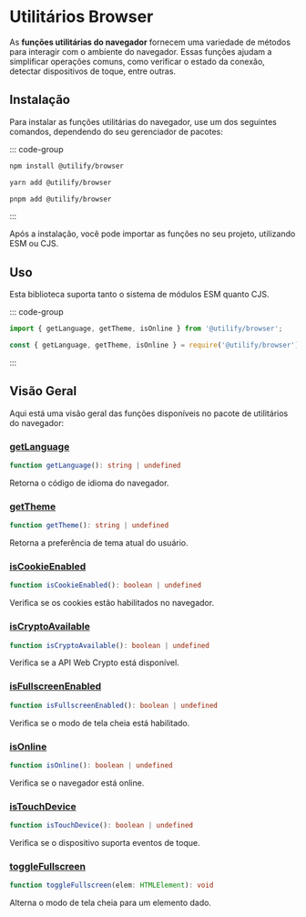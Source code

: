 # Utilitários Browser <Badge type="tip" text="1.0.0" />

As **funções utilitárias do navegador** fornecem uma variedade de métodos para interagir com o ambiente do navegador. Essas funções ajudam a simplificar operações comuns, como verificar o estado da conexão, detectar dispositivos de toque, entre outras.

## Instalação

Para instalar as funções utilitárias do navegador, use um dos seguintes comandos, dependendo do seu gerenciador de pacotes:

::: code-group

```bash [npm]
npm install @utilify/browser
```

```bash [yarn]
yarn add @utilify/browser
```

```bash [pnpm]
pnpm add @utilify/browser
```

:::

Após a instalação, você pode importar as funções no seu projeto, utilizando ESM ou CJS.

## Uso

Esta biblioteca suporta tanto o sistema de módulos ESM quanto CJS.

::: code-group

```typescript [esm]
import { getLanguage, getTheme, isOnline } from '@utilify/browser';
```

```javascript [cjs]
const { getLanguage, getTheme, isOnline } = require('@utilify/browser');
```

:::

## Visão Geral

Aqui está uma visão geral das funções disponíveis no pacote de utilitários do navegador:

### [getLanguage](./getLanguage.md)
```typescript
function getLanguage(): string | undefined
```
Retorna o código de idioma do navegador.

### [getTheme](./getTheme.md)
```typescript
function getTheme(): string | undefined
```
Retorna a preferência de tema atual do usuário.

### [isCookieEnabled](./isCookieEnabled.md)
```typescript
function isCookieEnabled(): boolean | undefined
```
Verifica se os cookies estão habilitados no navegador.

### [isCryptoAvailable](./isCryptoAvailable.md)
```typescript
function isCryptoAvailable(): boolean | undefined
```
Verifica se a API Web Crypto está disponível.

### [isFullscreenEnabled](./isFullscreenEnabled.md)
```typescript
function isFullscreenEnabled(): boolean | undefined
```
Verifica se o modo de tela cheia está habilitado.

### [isOnline](./isOnline.md)
```typescript
function isOnline(): boolean | undefined
```
Verifica se o navegador está online.

### [isTouchDevice](./isTouchDevice.md)
```typescript
function isTouchDevice(): boolean | undefined
```
Verifica se o dispositivo suporta eventos de toque.

### [toggleFullscreen](./toggleFullscreen.md)
```typescript
function toggleFullscreen(elem: HTMLElement): void
```
Alterna o modo de tela cheia para um elemento dado.